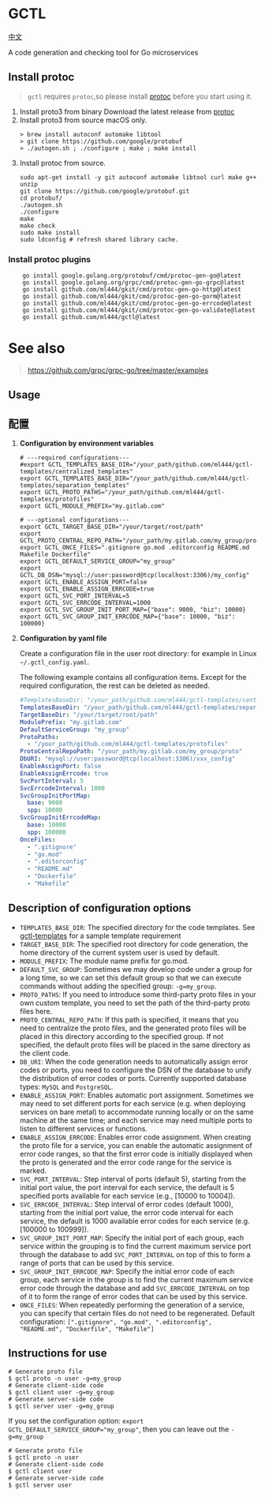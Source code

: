 # GCTL
[中文](README_CN.md)

A code generation and checking tool for Go microservices

## Install protoc
> `gctl` requires `protoc`,so please install [protoc](https://github.com/protocolbuffers/protobuf/releases) before you start using it. 
1. Install proto3 from binary
   Download the latest release from [protoc](https://github.com/protocolbuffers/protobuf/releases)
2. Install proto3 from source macOS only.
   ```shell
   > brew install autoconf automake libtool
   > git clone https://github.com/google/protobuf
   > ./autogen.sh ; ./configure ; make ; make install
   ```
3. Install protoc from source.
   ```shell
   sudo apt-get install -y git autoconf automake libtool curl make g++ unzip
   git clone https://github.com/google/protobuf.git
   cd protobuf/
   ./autogen.sh
   ./configure
   make
   make check
   sudo make install
   sudo ldconfig # refresh shared library cache.
   ```
### Install protoc plugins
```shell
	go install google.golang.org/protobuf/cmd/protoc-gen-go@latest
	go install google.golang.org/grpc/cmd/protoc-gen-go-grpc@latest
	go install github.com/ml444/gkit/cmd/protoc-gen-go-http@latest
	go install github.com/ml444/gkit/cmd/protoc-gen-go-gorm@latest
	go install github.com/ml444/gkit/cmd/protoc-gen-go-errcode@latest
	go install github.com/ml444/gkit/cmd/protoc-gen-go-validate@latest
	go install github.com/ml444/gctl@latest
```

# See also
> https://github.com/grpc/grpc-go/tree/master/examples


## Usage


## 配置
1. **Configuration by environment variables**
    ```shell
    # ---required configurations---
    #export GCTL_TEMPLATES_BASE_DIR="/your_path/github.com/ml444/gctl-templates/centralized_templates"
    export GCTL_TEMPLATES_BASE_DIR="/your_path/github.com/ml444/gctl-templates/separation_templates"
    export GCTL_PROTO_PATHS="/your_path/github.com/ml444/gctl-templates/protofiles"
    export GCTL_MODULE_PREFIX="my.gitlab.com"
    ```
    ```shell
    # ---optional configurations---
    export GCTL_TARGET_BASE_DIR="/your/target/root/path"
    export GCTL_PROTO_CENTRAL_REPO_PATH="/your_path/my.gitlab.com/my_group/proto"
    export GCTL_ONCE_FILES=".gitignore go.mod .editorconfig README.md Makefile Dockerfile"
    export GCTL_DEFAULT_SERVICE_GROUP="my_group"
    export GCTL_DB_DSN="mysql://user:password@tcp(localhost:3306)/my_config"
    export GCTL_ENABLE_ASSIGN_PORT=false
    export GCTL_ENABLE_ASSIGN_ERRCODE=true
    export GCTL_SVC_PORT_INTERVAL=5
    export GCTL_SVC_ERRCODE_INTERVAL=1000
    export GCTL_SVC_GROUP_INIT_PORT_MAP={"base": 9000, "biz": 10000}
    export GCTL_SVC_GROUP_INIT_ERRCODE_MAP={"base": 10000, "biz": 100000}
    ```

2. **Configuration by yaml file**

   Create a configuration file in the user root directory: for example in Linux `~/.gctl_config.yaml`.

   The following example contains all configuration items.
   Except for the required configuration, the rest can be deleted as needed.
    ```yaml
    #TemplatesBaseDir: "/your_path/github.com/ml444/gctl-templates/centralized_templates"
    TemplatesBaseDir: "/your_path/github.com/ml444/gctl-templates/separation_templates"
    TargetBaseDir: "/your/target/root/path"
    ModulePrefix: "my.gitlab.com"
    DefaultServiceGroup: "my_group"
    ProtoPaths: 
      - "/your_path/github.com/ml444/gctl-templates/protofiles"
    ProtoCentralRepoPath: "/your_path/my.gitlab.com/my_group/proto"
    DbURI: "mysql://user:password@tcp(localhost:3306)/xxx_config"
    EnableAssignPort: false
    EnableAssignErrcode: true
    SvcPortInterval: 5
    SvcErrcodeInterval: 1000
    SvcGroupInitPortMap:
      base: 9000
      spp: 10000
    SvcGroupInitErrcodeMap:
      base: 10000
      spp: 100000
    OnceFiles:
      - ".gitignore"
      - "go.mod"
      - ".editorconfig"
      - "README.md"
      - "Dockerfile"
      - "Makefile"
    ```

## Description of configuration options
- `TEMPLATES_BASE_DIR`: The specified directory for the code templates. See [gctl-templates](https://github.com/ml444/gctl-templates) for a sample template requirement
- `TARGET_BASE_DIR`: The specified root directory for code generation, the home directory of the current system user is used by default.
- `MODULE_PREFIX`: The module name prefix for go.mod.
- `DEFAULT_SVC_GROUP`: Sometimes we may develop code under a group for a long time, so we can set this default group so that we can execute commands without adding the specified group: `-g=my_group`.
- `PROTO_PATHS`: If you need to introduce some third-party proto files in your own custom template, you need to set the path of the third-party proto files here.
- `PROTO_CENTRAL_REPO_PATH`: If this path is specified, it means that you need to centralize the proto files, and the generated proto files will be placed in this directory according to the specified group. If not specified, the default proto files will be placed in the same directory as the client code.
- `DB_URI`: When the code generation needs to automatically assign error codes or ports, you need to configure the DSN of the database to unify the distribution of error codes or ports. Currently supported database types: `MySQL` and `PostgreSQL`.
- `ENABLE_ASSIGN_PORT`: Enables automatic port assignment. Sometimes we may need to set different ports for each service (e.g. when deploying services on bare metal) to accommodate running locally or on the same machine at the same time; and each service may need multiple ports to listen to different services or functions.
- `ENABLE_ASSIGN_ERRCODE`: Enables error code assignment. When creating the proto file for a service, you can enable the automatic assignment of error code ranges, so that the first error code is initially displayed when the proto is generated and the error code range for the service is marked.
- `SVC_PORT_INTERVAL`: Step interval of ports (default 5), starting from the initial port value, the port interval for each service, the default is 5 specified ports available for each service (e.g., [10000 to 10004]).
- `SVC_ERRCODE_INTERVAL`: Step interval of error codes (default 1000), starting from the initial port value, the error code interval for each service, the default is 1000 available error codes for each service (e.g. [100000 to 100999]).
- `SVC_GROUP_INIT_PORT_MAP`: Specify the initial port of each group, each service within the grouping is to find the current maximum service port through the database to add `SVC_PORT_INTERVAL` on top of this to form a range of ports that can be used by this service.
- `SVC_GROUP_INIT_ERRCODE_MAP`: Specify the initial error code of each group, each service in the group is to find the current maximum service error code through the database and add `SVC_ERRCODE_INTERVAL` on top of it to form the range of error codes that can be used by this service.
- `ONCE_FILES`: When repeatedly performing the generation of a service, you can specify that certain files do not need to be regenerated. Default configuration: `[".gitignore", "go.mod", ".editorconfig", "README.md", "Dockerfile", "Makefile"]`

## Instructions for use
```shell
# Generate proto file
$ gctl proto -n user -g=my_group
# Generate client-side code
$ gctl client user -g=my_group
# Generate server-side code
$ gctl server user -g=my_group
```
If you set the configuration option: `export GCTL_DEFAULT_SERVICE_GROUP="my_group"`, then you can leave out the `-g=my_group`
```shell
# Generate proto file
$ gctl proto -n user 
# Generate client-side code
$ gctl client user
# Generate server-side code
$ gctl server user
```




